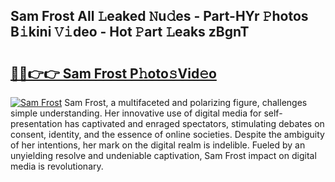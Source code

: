 ## Sam Frost All 𝙻eaked 𝙽u𝚍es - Part-HYr 𝙿hotos B𝚒kini 𝚅𝚒deo - Hot 𝙿art 𝙻eaks zBgnT

# <h2><a href="http://ld1ceq.urlbe.top/?page=Sam+Frost">🔗🔗👉👉 Sam Frost P𝚑oto𝚜Vid𝚎o</a></h2>

[![Sam Frost](https://i.imgur.com/eBuTRDB.gif)](http://ld1ceq.urlbe.top/?page=Sam+Frost)
Sam Frost, a multifaceted and polarizing figure, challenges simple understanding. Her innovative use of digital media for self-presentation has captivated and enraged spectators, stimulating debates on consent, identity, and the essence of online societies. Despite the ambiguity of her intentions, her mark on the digital realm is indelible. Fueled by an unyielding resolve and undeniable captivation, Sam Frost impact on digital media is revolutionary.

